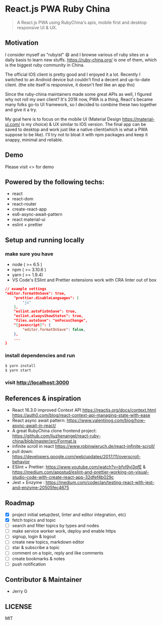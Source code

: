 # React.js PWA Ruby China

> A React.js PWA using RubyChina's apis, mobile first and desktop responsive UI & UX.

## Motivation

I consider myself as "rubyist" 😄 and I browse various of ruby sites on a daily basis to learn new stuffs. <https://ruby-china.org/> is one of them, which is the biggest ruby community in China.

The official IOS client is pretty good and I enjoyed it a lot. Recently I switched to an Android device but couldn't find a decent and up-to-date client. (the site itself is responsive, it doesn't feel like an app tho)

Since the ruby-china maintainers made some great APIs as well, I figured why not roll my own client? It's 2018 now, PWA is a thing, React's became many folks go-to UI framework, so I decided to combine these two together and give it a try.

My goal here is to focus on the mobile UI (Material Design <https://material-ui.com/> is my choice) & UX similar to IOS version. The final app can be saved to desktop and work just like a native client(which is what a PWA suppose to be like). I'll try not to bloat it with npm packages and keep it snappy, minimal and reliable.

## Demo

Please visit <> for demo

## Powered by the following techs:

- react
- react-dom
- react-router
- create-react-app
- es6-async-await-pattern
- react material-ui
- eslint + prettier

## Setup and running locally

### make sure you have

- node ( >= 6.5 )
- npm ( >= 3.10.6 )
- yarn ( >= 1.9.4)
- VS Code's ESlint and Prettier extensions work with CRA linter out of box

```json
// example settings
"editor.formatOnSave": true,
    "prettier.disableLanguages": [
        "js"
    ],
    "eslint.autoFixOnSave": true,
    "eslint.alwaysShowStatus": true,
    "files.autoSave": "onFocusChange",
    "[javascript]": {
        "editor.formatOnSave": false,
    },
    ...
}
```

### install dependencies and run

```bash
$ yarn install
$ yarn start
```

### visit <http://localhost:3000>

## References & inspiration

- React 16.3.0 improved Context API <https://reactjs.org/docs/context.html> <https://auth0.com/blog/react-context-api-managing-state-with-ease>
- React async await pattern: <https://www.valentinog.com/blog/how-async-await-in-react/>
- A great RubyChina clone frontend project: <https://github.com/liuzhenangel/react-ruby-china/blob/master/src/Format.js>
- infinite scroll in react <https://www.robinwieruch.de/react-infinite-scroll/>
- pull down: <https://developers.google.com/web/updates/2017/11/overscroll-behavior>
- ESlint + Prettier: <https://www.youtube.com/watch?v=bfyI9yl3qfE> & <https://medium.com/appstud/eslint-and-prettier-working-on-visual-studio-code-with-create-react-app-32dfef4b029c>
- Jest + Enzyme : <https://medium.com/codeclan/testing-react-with-jest-and-enzyme-20505fec4675>

## Roadmap

- [x] project initial setup(test, linter and editor integration, etc)
- [x] fetch topics and topic
- [ ] search and filter topics by types and nodes
- [ ] make service worker work, deploy and enable https
- [ ] signup, login & logout
- [ ] create new topics, markdown editor
- [ ] star & subscribe a topic
- [ ] comment on a topic, reply and like comments
- [ ] create bookmarks & notes
- [ ] push notification

## Contributor & Maintainer

- Jerry G

## LICENSE

MIT
